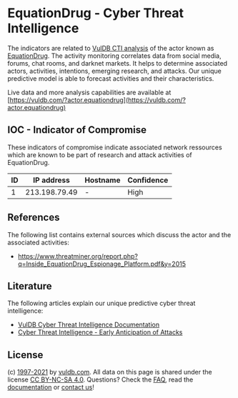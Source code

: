 # EquationDrug - Cyber Threat Intelligence

The indicators are related to [VulDB CTI analysis](https://vuldb.com/?doc.cti) of the actor known as [EquationDrug](https://vuldb.com/?actor.equationdrug). The activity monitoring correlates data from social media, forums, chat rooms, and darknet markets. It helps to determine associated actors, activities, intentions, emerging research, and attacks. Our unique predictive model is able to forecast activities and their characteristics.

Live data and more analysis capabilities are available at [https://vuldb.com/?actor.equationdrug](https://vuldb.com/?actor.equationdrug)

## IOC - Indicator of Compromise

These indicators of compromise indicate associated network ressources which are known to be part of research and attack activities of EquationDrug.

ID | IP address | Hostname | Confidence
-- | ---------- | -------- | ----------
1 | 213.198.79.49 | - | High

## References

The following list contains external sources which discuss the actor and the associated activities:

* https://www.threatminer.org/report.php?q=Inside_EquationDrug_Espionage_Platform.pdf&y=2015

## Literature

The following articles explain our unique predictive cyber threat intelligence:

* [VulDB Cyber Threat Intelligence Documentation](https://vuldb.com/?doc.cti)
* [Cyber Threat Intelligence - Early Anticipation of Attacks](https://www.scip.ch/en/?labs.20201022)

## License

(c) [1997-2021](https://vuldb.com/?doc.changelog) by [vuldb.com](https://vuldb.com/?doc.about). All data on this page is shared under the license [CC BY-NC-SA 4.0](https://creativecommons.org/licenses/by-nc-sa/4.0/). Questions? Check the [FAQ](https://vuldb.com/?doc.faq), read the [documentation](https://vuldb.com/?doc) or [contact us](https://vuldb.com/?contact)!
